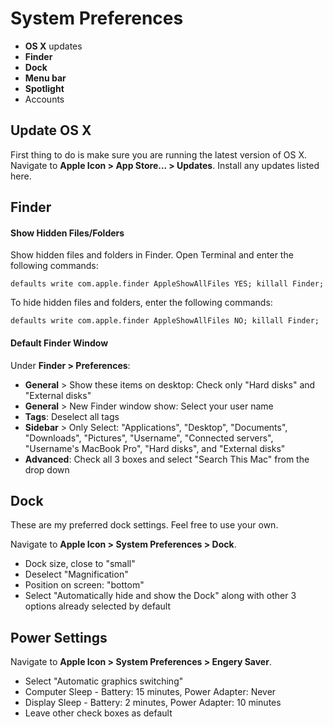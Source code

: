 # System Preferences

- **OS X** updates
- **Finder**
- **Dock**
- **Menu bar**
- **Spotlight**
- Accounts


## Update OS X

First thing to do is make sure you are running the latest version of OS X. Navigate to **Apple Icon > App Store... > Updates**. Install any updates listed here.


## Finder

#### Show Hidden Files/Folders
Show hidden files and folders in Finder. Open Terminal and enter the following commands:

```
defaults write com.apple.finder AppleShowAllFiles YES; killall Finder;
```

To hide hidden files and folders, enter the following commands:

```
defaults write com.apple.finder AppleShowAllFiles NO; killall Finder;
```


#### Default Finder Window

Under **Finder > Preferences**:
- **General** > Show these items on desktop: Check only "Hard disks" and "External disks"
- **General** > New Finder window show: Select your user name
- **Tags**: Deselect all tags
- **Sidebar** > Only Select: "Applications", "Desktop", "Documents", "Downloads", "Pictures", "Username", "Connected servers", "Username's MacBook Pro", "Hard disks", and "External disks"
- **Advanced**: Check all 3 boxes and select "Search This Mac" from the drop down

## Dock

These are my preferred dock settings. Feel free to use your own.

Navigate to **Apple Icon > System Preferences > Dock**.

- Dock size, close to "small"
- Deselect "Magnification"
- Position on screen: "bottom"
- Select "Automatically hide and show the Dock" along with other 3 options already selected by default


## Power Settings

Navigate to **Apple Icon > System Preferences > Engery Saver**.

- Select "Automatic graphics switching"
- Computer Sleep - Battery: 15 minutes, Power Adapter: Never
- Display Sleep - Battery: 2 minutes, Power Adapter: 10 minutes
- Leave other check boxes as default